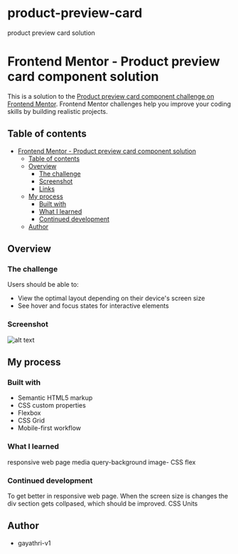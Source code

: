 # product-preview-card
product preview card solution

# Frontend Mentor - Product preview card component solution

This is a solution to the [Product preview card component challenge on Frontend Mentor](https://www.frontendmentor.io/challenges/product-preview-card-component-GO7UmttRfa). Frontend Mentor challenges help you improve your coding skills by building realistic projects. 

## Table of contents

- [Frontend Mentor - Product preview card component solution](#frontend-mentor---product-preview-card-component-solution)
  - [Table of contents](#table-of-contents)
  - [Overview](#overview)
    - [The challenge](#the-challenge)
    - [Screenshot](#screenshot)
    - [Links](#links)
  - [My process](#my-process)
    - [Built with](#built-with)
    - [What I learned](#what-i-learned)
    - [Continued development](#continued-development)
  - [Author](#author)

## Overview

### The challenge

Users should be able to:

- View the optimal layout depending on their device's screen size
- See hover and focus states for interactive elements

### Screenshot
![alt text](image.png)
## My process

### Built with

- Semantic HTML5 markup
- CSS custom properties
- Flexbox
- CSS Grid
- Mobile-first workflow

### What I learned

responsive web page
media query-background image- CSS flex

### Continued development
To get better in responsive web page. When the screen size is changes the div section gets collpased, which should be improved.
CSS Units


## Author

- gayathri-v1



